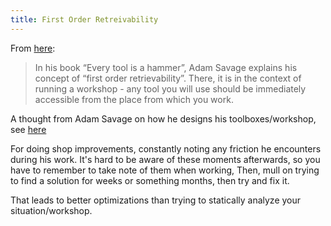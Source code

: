 ```yaml
---
title: First Order Retreivability
---
```


From [here](https://www.republicofmovement.com/blog/6zfehtp4kaxin9qno4zb2mqdsioqak):

> In his book “Every tool is a hammer”, Adam Savage explains his concept of “first order retrievability”. There, it is in the context of running a workshop - any tool you will use should be immediately accessible from the place from which you work.

A thought from Adam Savage on how he designs his toolboxes/workshop, see [here](https://www.youtube.com/watch?v=Vxko8OhUv7s)

For doing shop improvements, constantly noting any friction he encounters during his work. It's hard to be aware of these moments afterwards, so you have to remember to take note of them when working, Then, mull on trying to find a solution for weeks or something months, then try and fix it.

That leads to better optimizations than trying to statically analyze your situation/workshop.
